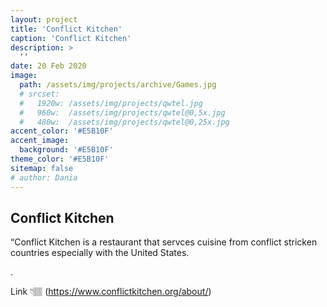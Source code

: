 ```yaml
---
layout: project
title: 'Conflict Kitchen'
caption: 'Conflict Kitchen'
description: >
  ''
date: 20 Feb 2020
image: 
  path: /assets/img/projects/archive/Games.jpg
  # srcset: 
  #   1920w: /assets/img/projects/qwtel.jpg
  #   960w:  /assets/img/projects/qwtel@0,5x.jpg
  #   480w:  /assets/img/projects/qwtel@0,25x.jpg
accent_color: '#E5B10F'
accent_image:
  background: '#E5B10F'
theme_color: '#E5B10F'
sitemap: false
# author: Dania
---
```

## Conflict Kitchen

“Conflict Kitchen is a restaurant that servces cuisine from conflict stricken countries especially with the United States. 

.


Link 👇🏽
(https://www.conflictkitchen.org/about/) 


